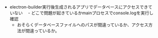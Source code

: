 - electron-builder実行後生成されるアプリでデータベースにアクセスできていない
　- どこで問題が起きているかmainプロセスでconsole.logを実行し確認
  - おそらくデータベースファイルへのパスが間違っているか、アクセス方法が間違っているか。
